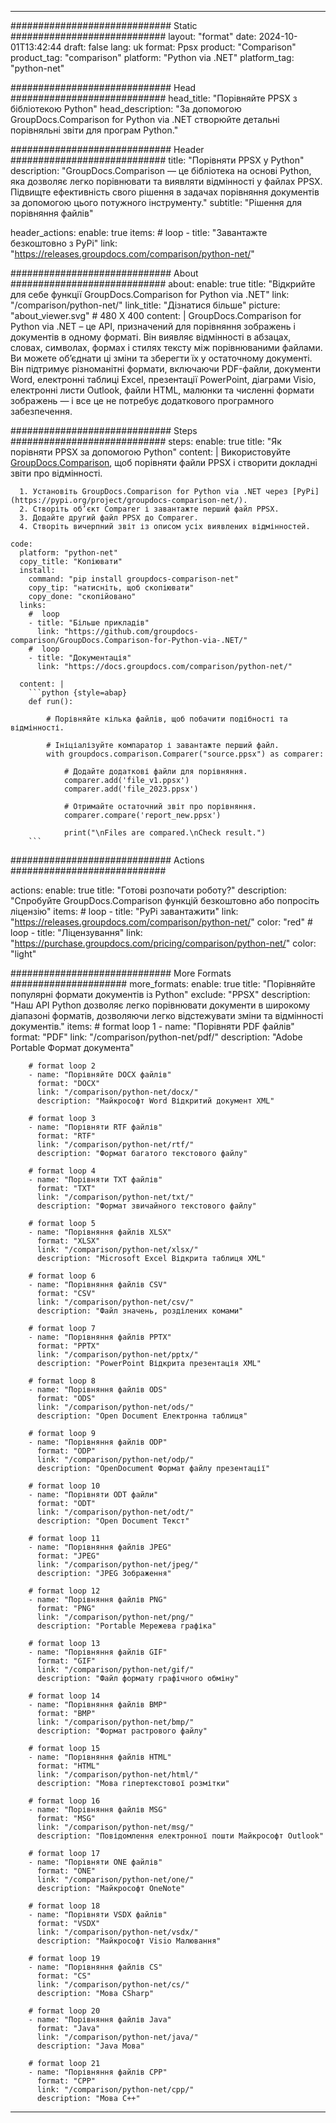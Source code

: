 
---
############################# Static ############################
layout: "format"
date:  2024-10-01T13:42:44
draft: false
lang: uk
format: Ppsx
product: "Comparison"
product_tag: "comparison"
platform: "Python via .NET"
platform_tag: "python-net"

############################# Head ############################
head_title: "Порівняйте PPSX з бібліотекою Python"
head_description: "За допомогою GroupDocs.Comparison for Python via .NET створюйте детальні порівняльні звіти для програм Python."

############################# Header ############################
title: "Порівняти PPSX у Python" 
description: "GroupDocs.Comparison — це бібліотека на основі Python, яка дозволяє легко порівнювати та виявляти відмінності у файлах PPSX. Підвищте ефективність свого рішення в задачах порівняння документів за допомогою цього потужного інструменту."
subtitle: "Рішення для порівняння файлів" 

header_actions:
  enable: true
  items:
    #  loop
    - title: "Завантажте безкоштовно з PyPi"
      link: "https://releases.groupdocs.com/comparison/python-net/"
      
############################# About ############################
about:
    enable: true
    title: "Відкрийте для себе функції GroupDocs.Comparison for Python via .NET"
    link: "/comparison/python-net/"
    link_title: "Дізнатися більше"
    picture: "about_viewer.svg" # 480 X 400
    content: |
       GroupDocs.Comparison for Python via .NET – це API, призначений для порівняння зображень і документів в одному форматі. Він виявляє відмінності в абзацах, словах, символах, формах і стилях тексту між порівнюваними файлами. Ви можете об’єднати ці зміни та зберегти їх у остаточному документі. Він підтримує різноманітні формати, включаючи PDF-файли, документи Word, електронні таблиці Excel, презентації PowerPoint, діаграми Visio, електронні листи Outlook, файли HTML, малюнки та численні формати зображень — і все це не потребує додаткового програмного забезпечення.

############################# Steps ############################
steps:
    enable: true
    title: "Як порівняти PPSX за допомогою Python"
    content: |
      Використовуйте [GroupDocs.Comparison](https://products.groupdocs.com/comparison/python-net/), щоб порівняти файли PPSX і створити докладні звіти про відмінності.
      
      1. Установіть GroupDocs.Comparison for Python via .NET через [PyPi](https://pypi.org/project/groupdocs-comparison-net/).
      2. Створіть об’єкт Comparer і завантажте перший файл PPSX.
      3. Додайте другий файл PPSX до Comparer.
      4. Створіть вичерпний звіт із описом усіх виявлених відмінностей.
   
    code:
      platform: "python-net"
      copy_title: "Копіювати"
      install:
        command: "pip install groupdocs-comparison-net"
        copy_tip: "натисніть, щоб скопіювати"
        copy_done: "скопійовано"
      links:
        #  loop
        - title: "Більше прикладів"
          link: "https://github.com/groupdocs-comparison/GroupDocs.Comparison-for-Python-via-.NET/"
        #  loop
        - title: "Документація"
          link: "https://docs.groupdocs.com/comparison/python-net/"
          
      content: |
        ```python {style=abap}
        def run():

            # Порівняйте кілька файлів, щоб побачити подібності та відмінності.

            # Ініціалізуйте компаратор і завантажте перший файл.
            with groupdocs.comparison.Comparer("source.ppsx") as comparer:

                # Додайте додаткові файли для порівняння.
                comparer.add('file_v1.ppsx')
                comparer.add('file_2023.ppsx')

                # Отримайте остаточний звіт про порівняння.
                comparer.compare('report_new.ppsx')

                print("\nFiles are compared.\nCheck result.")
        ```            

############################# Actions ############################

actions:
  enable: true
  title: "Готові розпочати роботу?"
  description: "Спробуйте GroupDocs.Comparison функцій безкоштовно або попросіть ліцензію"
  items:
    #  loop
    - title: "PyPi завантажити"
      link: "https://releases.groupdocs.com/comparison/python-net/"
      color: "red"
        #  loop
    - title: "Ліцензування"
      link: "https://purchase.groupdocs.com/pricing/comparison/python-net/"
      color: "light"


############################# More Formats #####################
more_formats:
    enable: true
    title: "Порівняйте популярні формати документів із Python"
    exclude: "PPSX"
    description: "Наш API Python дозволяє легко порівнювати документи в широкому діапазоні форматів, дозволяючи легко відстежувати зміни та відмінності документів."
    items: 
        # format loop 1
        - name: "Порівняти PDF файлів"
          format: "PDF"
          link: "/comparison/python-net/pdf/"
          description: "Adobe Portable Формат документа"

        # format loop 2
        - name: "Порівняйте DOCX файлів"
          format: "DOCX"
          link: "/comparison/python-net/docx/"
          description: "Майкрософт Word Відкритий документ XML"

        # format loop 3
        - name: "Порівняти RTF файлів"
          format: "RTF"
          link: "/comparison/python-net/rtf/"
          description: "Формат багатого текстового файлу"

        # format loop 4
        - name: "Порівняти TXT файлів"
          format: "TXT"
          link: "/comparison/python-net/txt/"
          description: "Формат звичайного текстового файлу"

        # format loop 5
        - name: "Порівняння файлів XLSX"
          format: "XLSX"
          link: "/comparison/python-net/xlsx/"
          description: "Microsoft Excel Відкрита таблиця XML"

        # format loop 6
        - name: "Порівняння файлів CSV"
          format: "CSV"
          link: "/comparison/python-net/csv/"
          description: "Файл значень, розділених комами"

        # format loop 7
        - name: "Порівняння файлів PPTX"
          format: "PPTX"
          link: "/comparison/python-net/pptx/"
          description: "PowerPoint Відкрита презентація XML"

        # format loop 8
        - name: "Порівняння файлів ODS"
          format: "ODS"
          link: "/comparison/python-net/ods/"
          description: "Open Document Електронна таблиця"

        # format loop 9
        - name: "Порівняння файлів ODP"
          format: "ODP"
          link: "/comparison/python-net/odp/"
          description: "OpenDocument Формат файлу презентації"

        # format loop 10
        - name: "Порівняти ODT файли"
          format: "ODT"
          link: "/comparison/python-net/odt/"
          description: "Open Document Текст"

        # format loop 11
        - name: "Порівняння файлів JPEG"
          format: "JPEG"
          link: "/comparison/python-net/jpeg/"
          description: "JPEG Зображення"

        # format loop 12
        - name: "Порівняння файлів PNG"
          format: "PNG"
          link: "/comparison/python-net/png/"
          description: "Portable Мережева графіка"

        # format loop 13
        - name: "Порівняння файлів GIF"
          format: "GIF"
          link: "/comparison/python-net/gif/"
          description: "Файл формату графічного обміну"

        # format loop 14
        - name: "Порівняння файлів BMP"
          format: "BMP"
          link: "/comparison/python-net/bmp/"
          description: "Формат растрового файлу"

        # format loop 15
        - name: "Порівняння файлів HTML"
          format: "HTML"
          link: "/comparison/python-net/html/"
          description: "Мова гіпертекстової розмітки"

        # format loop 16
        - name: "Порівняння файлів MSG"
          format: "MSG"
          link: "/comparison/python-net/msg/"
          description: "Повідомлення електронної пошти Майкрософт Outlook"

        # format loop 17
        - name: "Порівняти ONE файлів"
          format: "ONE"
          link: "/comparison/python-net/one/"
          description: "Майкрософт OneNote"

        # format loop 18
        - name: "Порівняти VSDX файлів"
          format: "VSDX"
          link: "/comparison/python-net/vsdx/"
          description: "Майкрософт Visio Малювання"

        # format loop 19
        - name: "Порівняння файлів CS"
          format: "CS"
          link: "/comparison/python-net/cs/"
          description: "Мова CSharp"

        # format loop 20
        - name: "Порівняння файлів Java"
          format: "Java"
          link: "/comparison/python-net/java/"
          description: "Java Мова"
          
        # format loop 21
        - name: "Порівняння файлів CPP"
          format: "CPP"
          link: "/comparison/python-net/cpp/"
          description: "Мова C++"
---